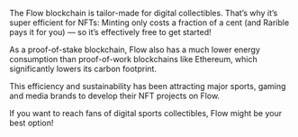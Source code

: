 The Flow blockchain is tailor-made for digital collectibles. That’s why it’s super efficient for NFTs: Minting only costs a fraction of a cent (and Rarible pays it for you) — so it’s effectively free to get started!

As a proof-of-stake blockchain, Flow also has a much lower energy consumption than proof-of-work blockchains like Ethereum, which significantly lowers its carbon footprint.

This efficiency and sustainability has been attracting major sports, gaming and media brands to develop their NFT projects on Flow.

If you want to reach fans of digital sports collectibles, Flow might be your best option!

